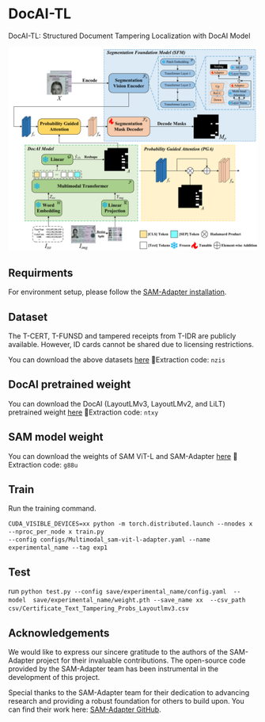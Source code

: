 # DocAI-TL
DocAI-TL: Structured Document Tampering Localization with DocAI Model

![Method Overview](figure/image.png)

## Requirments

For environment setup, please follow the [SAM-Adapter installation](https://github.com/tianrun-chen/SAM-Adapter-PyTorch/blob/main/requirements.txt).

## Dataset
The T-CERT, T-FUNSD and tampered receipts from T-IDR are publicly available. However, ID cards cannot be shared due to licensing restrictions.

You can download the above datasets [here](https://pan.baidu.com/s/18UNBbFuBINNDsERSeSrzyg)   🔑Extraction code: `nzis`

## DocAI pretrained weight
You can download the DocAI (LayoutLMv3, LayoutLMv2, and LiLT) pretrained weight [here](https://pan.baidu.com/s/1TnmtEzcdGPcb7Gv_CdefFg)  🔑Extraction code: `ntxy`

## SAM model weight
You can download the weights of SAM ViT-L and SAM-Adapter [here](https://pan.baidu.com/s/1GOypB9BHTooIWZNr0FneNQ)   🔑Extraction code: `g88u`

## Train
Run the training command.
```
CUDA_VISIBLE_DEVICES=xx python -m torch.distributed.launch --nnodes x --nproc_per_node x train.py
--config configs/Multimodal_sam-vit-l-adapter.yaml --name experimental_name --tag exp1 
```

## Test
run `python test.py --config save/experimental_name/config.yaml  --model  save/experimental_name/weight.pth
--save_name xx  --csv_path  csv/Certificate_Text_Tampering_Probs_Layoutlmv3.csv`

## Acknowledgements

We would like to express our sincere gratitude to the authors of the SAM-Adapter project for their invaluable contributions. The open-source code provided by the SAM-Adapter team has been instrumental in the development of this project. 

Special thanks to the SAM-Adapter team for their dedication to advancing research and providing a robust foundation for others to build upon. You can find their work here: [SAM-Adapter GitHub](https://github.com/tianrun-chen/SAM-Adapter-PyTorch/tree/main).
